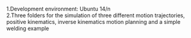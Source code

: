 1.Development environment: Ubuntu 14/n  
2.Three folders for the simulation of three different motion trajectories, positive kinematics, inverse kinematics motion planning and a simple welding example
